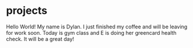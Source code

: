 # projects 
Hello World! My name is Dylan. I just finished my coffee and will be leaving for work soon. Today is gym class and E is doing her greencard health check. It will be a great day!

